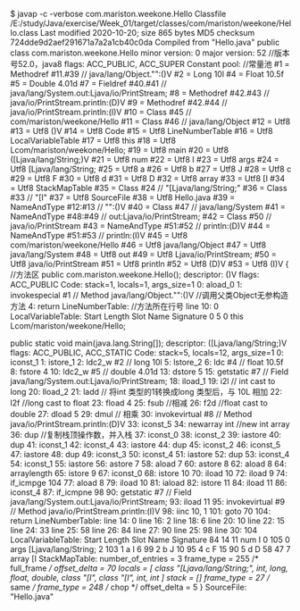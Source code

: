 $ javap -c -verbose com.mariston.weekone.Hello
Classfile /E:/study/Java/exercise/Week_01/target/classes/com/mariston/weekone/Hello.class
  Last modified 2020-10-20; size 865 bytes
  MD5 checksum 724dde9d2aef291671a7a2a1cb40c0da
  Compiled from "Hello.java"
public class com.mariston.weekone.Hello
  minor version: 0
  major version: 52   //版本号52.0，java8
  flags: ACC_PUBLIC, ACC_SUPER
Constant pool: //常量池
   #1 = Methodref          #11.#39        // java/lang/Object."<init>":()V
   #2 = Long               10l
   #4 = Float              10.5f
   #5 = Double             4.01d
   #7 = Fieldref           #40.#41        // java/lang/System.out:Ljava/io/PrintStream;
   #8 = Methodref          #42.#43        // java/io/PrintStream.println:(D)V
   #9 = Methodref          #42.#44        // java/io/PrintStream.println:(I)V
  #10 = Class              #45            // com/mariston/weekone/Hello
  #11 = Class              #46            // java/lang/Object
  #12 = Utf8               <init>
  #13 = Utf8               ()V
  #14 = Utf8               Code
  #15 = Utf8               LineNumberTable
  #16 = Utf8               LocalVariableTable
  #17 = Utf8               this
  #18 = Utf8               Lcom/mariston/weekone/Hello;
  #19 = Utf8               main
  #20 = Utf8               ([Ljava/lang/String;)V
  #21 = Utf8               num
  #22 = Utf8               I
  #23 = Utf8               args
  #24 = Utf8               [Ljava/lang/String;
  #25 = Utf8               a
  #26 = Utf8               b
  #27 = Utf8               J
  #28 = Utf8               c
  #29 = Utf8               F
  #30 = Utf8               d
  #31 = Utf8               D
  #32 = Utf8               array
  #33 = Utf8               [I
  #34 = Utf8               StackMapTable
  #35 = Class              #24            // "[Ljava/lang/String;"
  #36 = Class              #33            // "[I"
  #37 = Utf8               SourceFile
  #38 = Utf8               Hello.java
  #39 = NameAndType        #12:#13        // "<init>":()V
  #40 = Class              #47            // java/lang/System
  #41 = NameAndType        #48:#49        // out:Ljava/io/PrintStream;
  #42 = Class              #50            // java/io/PrintStream
  #43 = NameAndType        #51:#52        // println:(D)V
  #44 = NameAndType        #51:#53        // println:(I)V
  #45 = Utf8               com/mariston/weekone/Hello
  #46 = Utf8               java/lang/Object
  #47 = Utf8               java/lang/System
  #48 = Utf8               out
  #49 = Utf8               Ljava/io/PrintStream;
  #50 = Utf8               java/io/PrintStream
  #51 = Utf8               println
  #52 = Utf8               (D)V
  #53 = Utf8               (I)V
{ //方法区
  public com.mariston.weekone.Hello();
    descriptor: ()V
    flags: ACC_PUBLIC
    Code:
      stack=1, locals=1, args_size=1
         0: aload_0
         1: invokespecial #1                  // Method java/lang/Object."<init>":()V  //调用父类Object无参构造方法
         4: return
      LineNumberTable:  //方法所在行号
        line 10: 0
      LocalVariableTable:
        Start  Length  Slot  Name   Signature
            0        5          0      this       Lcom/mariston/weekone/Hello;

  public static void main(java.lang.String[]);
    descriptor: ([Ljava/lang/String;)V
    flags: ACC_PUBLIC, ACC_STATIC
    Code:
      stack=5, locals=12, args_size=1
         0: iconst_1
         1: istore_1
         2: ldc2_w        #2                  // long 10l
         5: lstore_2
         6: ldc           #4                  // float 10.5f
         8: fstore        4
        10: ldc2_w        #5                  // double 4.01d
        13: dstore        5
        15: getstatic     #7                  // Field java/lang/System.out:Ljava/io/PrintStream;
        18: iload_1
        19: i2l                                      // int cast to long
        20: lload_2
        21: ladd                                    // 将int 类型的1转换成long 类型后，与 10L 相加 
        22: l2f                                     //long cast to float
        23: fload         4
        25: fsub                                    //相减
        26: f2d                                       //float cast to double
        27: dload         5
        29: dmul                                    //  相乘
        30: invokevirtual #8                  // Method java/io/PrintStream.println:(D)V
        33: iconst_5
        34: newarray       int                  //new int array
        36: dup                                     //复制栈顶操作数，并入栈
        37: iconst_0
        38: iconst_2
        39: iastore
        40: dup
        41: iconst_1
        42: iconst_4
        43: iastore
        44: dup
        45: iconst_2
        46: iconst_5
        47: iastore
        48: dup
        49: iconst_3
        50: iconst_4
        51: iastore
        52: dup
        53: iconst_4
        54: iconst_1
        55: iastore
        56: astore        7
        58: aload         7
        60: astore        8
        62: aload         8
        64: arraylength
        65: istore        9
        67: iconst_0
        68: istore        10
        70: iload         10
        72: iload         9
        74: if_icmpge     104
        77: aload         8
        79: iload         10
        81: iaload
        82: istore        11
        84: iload         11
        86: iconst_4
        87: if_icmpne     98
        90: getstatic     #7                  // Field java/lang/System.out:Ljava/io/PrintStream;
        93: iload         11
        95: invokevirtual #9                  // Method java/io/PrintStream.println:(I)V
        98: iinc          10, 1
       101: goto          70
       104: return
      LineNumberTable:
        line 14: 0
        line 16: 2
        line 18: 6
        line 20: 10
        line 22: 15
        line 24: 33
        line 25: 58
        line 26: 84
        line 27: 90
        line 25: 98
        line 30: 104
      LocalVariableTable:
        Start  Length  Slot  Name   Signature
           84      14    11   num   I
            0     105     0  args   [Ljava/lang/String;
            2     103     1     a   I
            6      99     2     b   J
           10      95     4     c   F
           15      90     5     d   D
           58      47     7 array   [I
      StackMapTable: number_of_entries = 3
        frame_type = 255 /* full_frame */
          offset_delta = 70
          locals = [ class "[Ljava/lang/String;", int, long, float, double, class "[I", class "[I", int, int ]
          stack = []
        frame_type = 27 /* same */
        frame_type = 248 /* chop */
          offset_delta = 5
}
SourceFile: "Hello.java"
